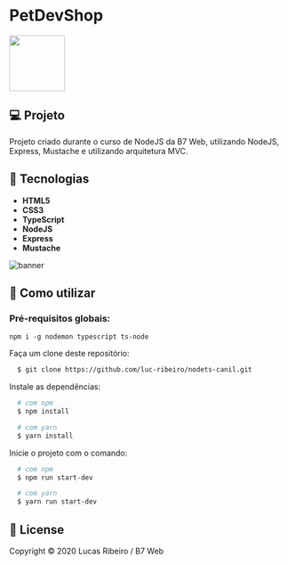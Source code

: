 # PetDevShop

<img width="100" src="https://github.com/luc-ribeiro/nodets-canil/blob/master/design/logo.png"/>

## 💻 Projeto
Projeto criado durante o curso de NodeJS da B7 Web, utilizando NodeJS, Express, Mustache e utilizando arquitetura MVC.

## 🚀 Tecnologias

- **HTML5**
- **CSS3**
- **TypeScript**
- **NodeJS**
- **Express**
- **Mustache**

![banner](https://github.com/luc-ribeiro/nodets-canil/blob/master/design/pet.gif)

## :page_facing_up: Como utilizar

### Pré-requisitos globais:

`npm i -g nodemon typescript ts-node`


Faça um clone deste repositório:

```sh
  $ git clone https://github.com/luc-ribeiro/nodets-canil.git
```

Instale as dependências:

```sh
  # com npm
  $ npm install

  # com yarn
  $ yarn install
```

Inicie o projeto com o comando:

```sh
  # com npm
  $ npm run start-dev

  # com yarn
  $ yarn run start-dev
```


## :memo: License

Copyright © 2020 Lucas Ribeiro / B7 Web
